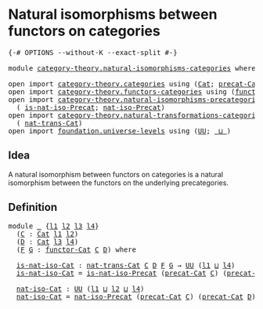 # Natural isomorphisms between functors on categories

<pre class="Agda"><a id="64" class="Symbol">{-#</a> <a id="68" class="Keyword">OPTIONS</a> <a id="76" class="Pragma">--without-K</a> <a id="88" class="Pragma">--exact-split</a> <a id="102" class="Symbol">#-}</a>

<a id="107" class="Keyword">module</a> <a id="114" href="category-theory.natural-isomorphisms-categories.html" class="Module">category-theory.natural-isomorphisms-categories</a> <a id="162" class="Keyword">where</a>

<a id="169" class="Keyword">open</a> <a id="174" class="Keyword">import</a> <a id="181" href="category-theory.categories.html" class="Module">category-theory.categories</a> <a id="208" class="Keyword">using</a> <a id="214" class="Symbol">(</a><a id="215" href="category-theory.categories.html#2071" class="Function">Cat</a><a id="218" class="Symbol">;</a> <a id="220" href="category-theory.categories.html#2221" class="Function">precat-Cat</a><a id="230" class="Symbol">)</a>
<a id="232" class="Keyword">open</a> <a id="237" class="Keyword">import</a> <a id="244" href="category-theory.functors-categories.html" class="Module">category-theory.functors-categories</a> <a id="280" class="Keyword">using</a> <a id="286" class="Symbol">(</a><a id="287" href="category-theory.functors-categories.html#788" class="Function">functor-Cat</a><a id="298" class="Symbol">)</a>
<a id="300" class="Keyword">open</a> <a id="305" class="Keyword">import</a> <a id="312" href="category-theory.natural-isomorphisms-precategories.html" class="Module">category-theory.natural-isomorphisms-precategories</a> <a id="363" class="Keyword">using</a>
  <a id="371" class="Symbol">(</a> <a id="373" href="category-theory.natural-isomorphisms-precategories.html#1062" class="Function">is-nat-iso-Precat</a><a id="390" class="Symbol">;</a> <a id="392" href="category-theory.natural-isomorphisms-precategories.html#1228" class="Function">nat-iso-Precat</a><a id="406" class="Symbol">)</a>
<a id="408" class="Keyword">open</a> <a id="413" class="Keyword">import</a> <a id="420" href="category-theory.natural-transformations-categories.html" class="Module">category-theory.natural-transformations-categories</a> <a id="471" class="Keyword">using</a>
  <a id="479" class="Symbol">(</a> <a id="481" href="category-theory.natural-transformations-categories.html#1044" class="Function">nat-trans-Cat</a><a id="494" class="Symbol">)</a>
<a id="496" class="Keyword">open</a> <a id="501" class="Keyword">import</a> <a id="508" href="foundation.universe-levels.html" class="Module">foundation.universe-levels</a> <a id="535" class="Keyword">using</a> <a id="541" class="Symbol">(</a><a id="542" href="foundation-core.universe-levels.html#222" class="Primitive">UU</a><a id="544" class="Symbol">;</a> <a id="546" href="Agda.Primitive.html#810" class="Primitive Operator">_⊔_</a><a id="549" class="Symbol">)</a>
</pre>
## Idea

A natural isomorphism between functors on categories is a natural isomorphism between the functors on the underlying precategories.

## Definition

<pre class="Agda"><a id="721" class="Keyword">module</a> <a id="728" href="category-theory.natural-isomorphisms-categories.html#728" class="Module">_</a> <a id="730" class="Symbol">{</a><a id="731" href="category-theory.natural-isomorphisms-categories.html#731" class="Bound">l1</a> <a id="734" href="category-theory.natural-isomorphisms-categories.html#734" class="Bound">l2</a> <a id="737" href="category-theory.natural-isomorphisms-categories.html#737" class="Bound">l3</a> <a id="740" href="category-theory.natural-isomorphisms-categories.html#740" class="Bound">l4</a><a id="742" class="Symbol">}</a>
  <a id="746" class="Symbol">(</a><a id="747" href="category-theory.natural-isomorphisms-categories.html#747" class="Bound">C</a> <a id="749" class="Symbol">:</a> <a id="751" href="category-theory.categories.html#2071" class="Function">Cat</a> <a id="755" href="category-theory.natural-isomorphisms-categories.html#731" class="Bound">l1</a> <a id="758" href="category-theory.natural-isomorphisms-categories.html#734" class="Bound">l2</a><a id="760" class="Symbol">)</a>
  <a id="764" class="Symbol">(</a><a id="765" href="category-theory.natural-isomorphisms-categories.html#765" class="Bound">D</a> <a id="767" class="Symbol">:</a> <a id="769" href="category-theory.categories.html#2071" class="Function">Cat</a> <a id="773" href="category-theory.natural-isomorphisms-categories.html#737" class="Bound">l3</a> <a id="776" href="category-theory.natural-isomorphisms-categories.html#740" class="Bound">l4</a><a id="778" class="Symbol">)</a>
  <a id="782" class="Symbol">(</a><a id="783" href="category-theory.natural-isomorphisms-categories.html#783" class="Bound">F</a> <a id="785" href="category-theory.natural-isomorphisms-categories.html#785" class="Bound">G</a> <a id="787" class="Symbol">:</a> <a id="789" href="category-theory.functors-categories.html#788" class="Function">functor-Cat</a> <a id="801" href="category-theory.natural-isomorphisms-categories.html#747" class="Bound">C</a> <a id="803" href="category-theory.natural-isomorphisms-categories.html#765" class="Bound">D</a><a id="804" class="Symbol">)</a> <a id="806" class="Keyword">where</a>

  <a id="815" href="category-theory.natural-isomorphisms-categories.html#815" class="Function">is-nat-iso-Cat</a> <a id="830" class="Symbol">:</a> <a id="832" href="category-theory.natural-transformations-categories.html#1044" class="Function">nat-trans-Cat</a> <a id="846" href="category-theory.natural-isomorphisms-categories.html#747" class="Bound">C</a> <a id="848" href="category-theory.natural-isomorphisms-categories.html#765" class="Bound">D</a> <a id="850" href="category-theory.natural-isomorphisms-categories.html#783" class="Bound">F</a> <a id="852" href="category-theory.natural-isomorphisms-categories.html#785" class="Bound">G</a> <a id="854" class="Symbol">→</a> <a id="856" href="foundation-core.universe-levels.html#222" class="Primitive">UU</a> <a id="859" class="Symbol">(</a><a id="860" href="category-theory.natural-isomorphisms-categories.html#731" class="Bound">l1</a> <a id="863" href="Agda.Primitive.html#810" class="Primitive Operator">⊔</a> <a id="865" href="category-theory.natural-isomorphisms-categories.html#740" class="Bound">l4</a><a id="867" class="Symbol">)</a>
  <a id="871" href="category-theory.natural-isomorphisms-categories.html#815" class="Function">is-nat-iso-Cat</a> <a id="886" class="Symbol">=</a> <a id="888" href="category-theory.natural-isomorphisms-precategories.html#1062" class="Function">is-nat-iso-Precat</a> <a id="906" class="Symbol">(</a><a id="907" href="category-theory.categories.html#2221" class="Function">precat-Cat</a> <a id="918" href="category-theory.natural-isomorphisms-categories.html#747" class="Bound">C</a><a id="919" class="Symbol">)</a> <a id="921" class="Symbol">(</a><a id="922" href="category-theory.categories.html#2221" class="Function">precat-Cat</a> <a id="933" href="category-theory.natural-isomorphisms-categories.html#765" class="Bound">D</a><a id="934" class="Symbol">)</a> <a id="936" href="category-theory.natural-isomorphisms-categories.html#783" class="Bound">F</a> <a id="938" href="category-theory.natural-isomorphisms-categories.html#785" class="Bound">G</a>

  <a id="943" href="category-theory.natural-isomorphisms-categories.html#943" class="Function">nat-iso-Cat</a> <a id="955" class="Symbol">:</a> <a id="957" href="foundation-core.universe-levels.html#222" class="Primitive">UU</a> <a id="960" class="Symbol">(</a><a id="961" href="category-theory.natural-isomorphisms-categories.html#731" class="Bound">l1</a> <a id="964" href="Agda.Primitive.html#810" class="Primitive Operator">⊔</a> <a id="966" href="category-theory.natural-isomorphisms-categories.html#734" class="Bound">l2</a> <a id="969" href="Agda.Primitive.html#810" class="Primitive Operator">⊔</a> <a id="971" href="category-theory.natural-isomorphisms-categories.html#740" class="Bound">l4</a><a id="973" class="Symbol">)</a>
  <a id="977" href="category-theory.natural-isomorphisms-categories.html#943" class="Function">nat-iso-Cat</a> <a id="989" class="Symbol">=</a> <a id="991" href="category-theory.natural-isomorphisms-precategories.html#1228" class="Function">nat-iso-Precat</a> <a id="1006" class="Symbol">(</a><a id="1007" href="category-theory.categories.html#2221" class="Function">precat-Cat</a> <a id="1018" href="category-theory.natural-isomorphisms-categories.html#747" class="Bound">C</a><a id="1019" class="Symbol">)</a> <a id="1021" class="Symbol">(</a><a id="1022" href="category-theory.categories.html#2221" class="Function">precat-Cat</a> <a id="1033" href="category-theory.natural-isomorphisms-categories.html#765" class="Bound">D</a><a id="1034" class="Symbol">)</a> <a id="1036" href="category-theory.natural-isomorphisms-categories.html#783" class="Bound">F</a> <a id="1038" href="category-theory.natural-isomorphisms-categories.html#785" class="Bound">G</a>
</pre>